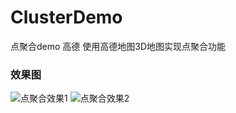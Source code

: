 # ClusterDemo
点聚合demo 高德
使用高德地图3D地图实现点聚合功能
### 效果图

![点聚合效果1](http://upload-images.jianshu.io/upload_images/1471038-05f8673f4f912821.png?imageMogr2/auto-orient/strip%7CimageView2/2/w/1240)
![点聚合效果2](http://upload-images.jianshu.io/upload_images/1471038-c4028d8528c98377.jpg?imageMogr2/auto-orient/strip%7CimageView2/2/w/1240)
